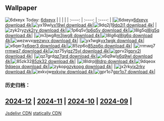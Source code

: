 ## Wallpaper
![6dxeyx](https://w.wallhaven.cc/full/6d/wallhaven-6dxeyx.png) Today: [6dxeyx](https://th.wallhaven.cc/small/6d/6dxeyx.jpg)
|      |      |      |
| :----: | :----: | :----: |
|![6dxeyx](https://th.wallhaven.cc/small/6d/6dxeyx.jpg)[6dxeyx download 4k](https://wallhaven.cc/w/6dxeyx)|![yx19wl](https://th.wallhaven.cc/small/yx/yx19wl.jpg)[yx19wl download 4k](https://wallhaven.cc/w/yx19wl)|![9dq2j1](https://th.wallhaven.cc/small/9d/9dq2j1.jpg)[9dq2j1 download 4k](https://wallhaven.cc/w/9dq2j1)|
|![zyk2ry](https://th.wallhaven.cc/small/zy/zyk2ry.jpg)[zyk2ry download 4k](https://wallhaven.cc/w/zyk2ry)|![1p6q5v](https://th.wallhaven.cc/small/1p/1p6q5v.jpg)[1p6q5v download 4k](https://wallhaven.cc/w/1p6q5v)|![l8lg5q](https://th.wallhaven.cc/small/l8/l8lg5q.jpg)[l8lg5q download 4k](https://wallhaven.cc/w/l8lg5q)|
|![m3jwg8](https://th.wallhaven.cc/small/m3/m3jwg8.jpg)[m3jwg8 download 4k](https://wallhaven.cc/w/m3jwg8)|![l8lg6q](https://th.wallhaven.cc/small/l8/l8lg6q.jpg)[l8lg6q download 4k](https://wallhaven.cc/w/l8lg6q)|![wezwvx](https://th.wallhaven.cc/small/we/wezwvx.jpg)[wezwvx download 4k](https://wallhaven.cc/w/wezwvx)|
|![yx1wgk](https://th.wallhaven.cc/small/yx/yx1wgk.jpg)[yx1wgk download 4k](https://wallhaven.cc/w/yx1wgk)|![x6qer3](https://th.wallhaven.cc/small/x6/x6qer3.jpg)[x6qer3 download 4k](https://wallhaven.cc/w/x6qer3)|![85zp6o](https://th.wallhaven.cc/small/85/85zp6o.jpg)[85zp6o download 4k](https://wallhaven.cc/w/85zp6o)|
|![rrmwq7](https://th.wallhaven.cc/small/rr/rrmwq7.jpg)[rrmwq7 download 4k](https://wallhaven.cc/w/rrmwq7)|![qz75yl](https://th.wallhaven.cc/small/qz/qz75yl.jpg)[qz75yl download 4k](https://wallhaven.cc/w/qz75yl)|![gprv2l](https://th.wallhaven.cc/small/gp/gprv2l.jpg)[gprv2l download 4k](https://wallhaven.cc/w/gprv2l)|
|![qz7grd](https://th.wallhaven.cc/small/qz/qz7grd.jpg)[qz7grd download 4k](https://wallhaven.cc/w/qz7grd)|![x6q9wl](https://th.wallhaven.cc/small/x6/x6q9wl.jpg)[x6q9wl download 4k](https://wallhaven.cc/w/x6q9wl)|![85zk32](https://th.wallhaven.cc/small/85/85zk32.jpg)[85zk32 download 4k](https://wallhaven.cc/w/85zk32)|
|![l8ldrp](https://th.wallhaven.cc/small/l8/l8ldrp.jpg)[l8ldrp download 4k](https://wallhaven.cc/w/l8ldrp)|![9dqeox](https://th.wallhaven.cc/small/9d/9dqeox.jpg)[9dqeox download 4k](https://wallhaven.cc/w/9dqeox)|![zykopg](https://th.wallhaven.cc/small/zy/zykopg.jpg)[zykopg download 4k](https://wallhaven.cc/w/zykopg)|
|![jx2rky](https://th.wallhaven.cc/small/jx/jx2rky.jpg)[jx2rky download 4k](https://wallhaven.cc/w/jx2rky)|![exkvjw](https://th.wallhaven.cc/small/ex/exkvjw.jpg)[exkvjw download 4k](https://wallhaven.cc/w/exkvjw)|![gpr1o7](https://th.wallhaven.cc/small/gp/gpr1o7.jpg)[gpr1o7 download 4k](https://wallhaven.cc/w/gpr1o7)|

### 历史归档：
[2024-12](https://github.com/april-projects/april-wallpaper/tree/main/picture/2024-12/) | [2024-11](https://github.com/april-projects/april-wallpaper/tree/main/picture/2024-11/) | [2024-10](https://github.com/april-projects/april-wallpaper/tree/main/picture/2024-10/) | [2024-09](https://github.com/april-projects/april-wallpaper/tree/main/picture/2024-09/) | 
---
[Jsdelivr CDN](https://cdn.jsdelivr.net/gh/april-projects/april-wallpaper/api.json)
[statically CDN](https://cdn.statically.io/gh/april-projects/april-wallpaper/main/api.json)
